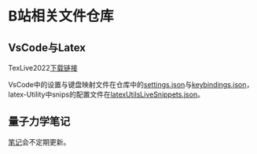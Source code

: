 # B站相关文件仓库

## VsCode与Latex

TexLive2022[下载链接](https://mirrors.tuna.tsinghua.edu.cn/help/CTAN/)

VsCode中的设置与键盘映射文件在仓库中的[settings.json](settings.json)与[keybindings.json](keybindings.json)，latex-Utility中snips的配置文件在[latexUtilsLiveSnippets.json](latexUtilsLiveSnippets.json)。

## 量子力学笔记

[笔记](Quantume_Mechanics_Cohen.pdf)会不定期更新。
